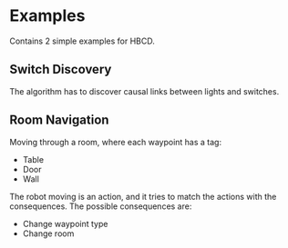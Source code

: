 # Examples

Contains 2 simple examples for HBCD.

## Switch Discovery

The algorithm has to discover causal links between lights and switches.

## Room Navigation

Moving through a room, where each waypoint has a tag:

- Table
- Door
- Wall

The robot moving is an action, and it tries to match the actions with the consequences.
The possible consequences are:

- Change waypoint type
- Change room
